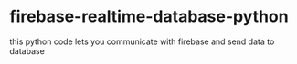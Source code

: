 # firebase-realtime-database-python
this python code lets you communicate with firebase and send data to database
